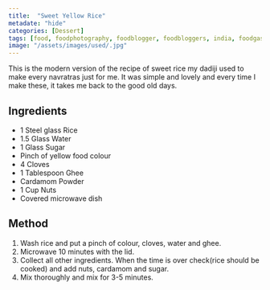 ```yaml
---
title:  "Sweet Yellow Rice"
metadate: "hide"
categories: [Dessert]
tags: [food, foodphotography, foodblogger, foodbloggers, india, foodgasm, indianfood, love, foodcoma, foodporn,indiancooking, indianrecipe, foodlovers, indianfood, indianfoodbloggers, foodiesofinstagram, foodlove, indian, indiancouple, eatlocal, eathealthy, eatwell, desifood, trending, tasty, taste, yummyinmytummy, foodie, instafood, instafoodie, foodstagram, instagood, passionatepaprika, foodblog, easy, indian, recipe, mothersrecipe, cooking, easycooking, easyrecipe, simple, simplefood ]
image: "/assets/images/used/.jpg"
---
```


This is the modern version of the recipe of sweet rice my dadiji used to make every navratras just for me. It was simple and lovely and every time I make these, it takes me back to the good old days. 

## Ingredients

- 1 Steel glass Rice
- 1.5 Glass Water 
- 1 Glass Sugar
- Pinch of yellow food colour
- 4 Cloves
- 1 Tablespoon Ghee
- Cardamom Powder
- 1 Cup Nuts
- Covered microwave dish

## Method

1. Wash rice and put a pinch of colour, cloves, water and ghee.
2. Microwave 10 minutes with the lid. 
3. Collect all other ingredients. When the time is over check(rice should be cooked) and add nuts, cardamom and sugar.
4. Mix thoroughly and mix for 3-5 minutes. 

